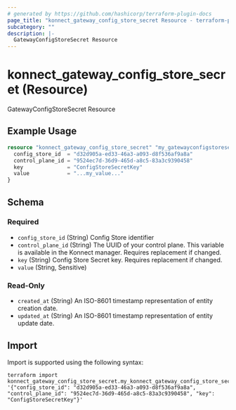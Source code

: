 ```yaml
---
# generated by https://github.com/hashicorp/terraform-plugin-docs
page_title: "konnect_gateway_config_store_secret Resource - terraform-provider-konnect"
subcategory: ""
description: |-
  GatewayConfigStoreSecret Resource
---
```


# konnect_gateway_config_store_secret (Resource)

GatewayConfigStoreSecret Resource

## Example Usage

```terraform
resource "konnect_gateway_config_store_secret" "my_gatewayconfigstoresecret" {
  config_store_id  = "d32d905a-ed33-46a3-a093-d8f536af9a8a"
  control_plane_id = "9524ec7d-36d9-465d-a8c5-83a3c9390458"
  key              = "ConfigStoreSecretKey"
  value            = "...my_value..."
}
```

<!-- schema generated by tfplugindocs -->
## Schema

### Required

- `config_store_id` (String) Config Store identifier
- `control_plane_id` (String) The UUID of your control plane. This variable is available in the Konnect manager. Requires replacement if changed.
- `key` (String) Config Store Secret key. Requires replacement if changed.
- `value` (String, Sensitive)

### Read-Only

- `created_at` (String) An ISO-8601 timestamp representation of entity creation date.
- `updated_at` (String) An ISO-8601 timestamp representation of entity update date.

## Import

Import is supported using the following syntax:

```shell
terraform import konnect_gateway_config_store_secret.my_konnect_gateway_config_store_secret '{"config_store_id": "d32d905a-ed33-46a3-a093-d8f536af9a8a", "control_plane_id": "9524ec7d-36d9-465d-a8c5-83a3c9390458", "key": "ConfigStoreSecretKey"}'
```

